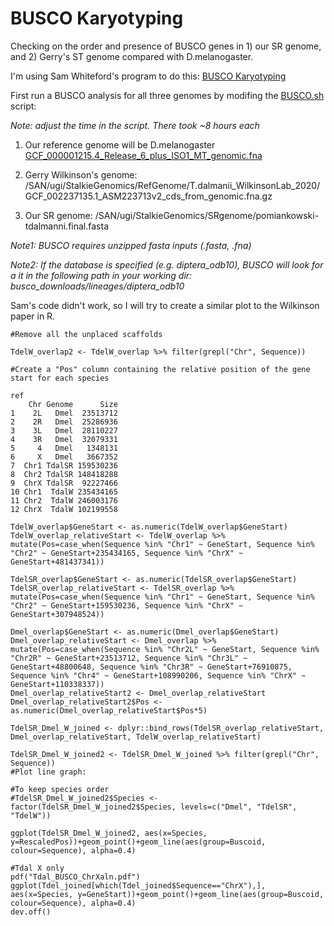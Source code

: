 # BUSCO Karyotyping

Checking on the order and presence of BUSCO genes in 1) our SR genome, and 2) Gerry's ST genome compared with D.melanogaster. 


I'm using Sam Whiteford's program to do this: [BUSCO Karyotyping](https://github.com/swomics/BUSCO_karyotyping)


First run a BUSCO analysis for all three genomes by modifing the [BUSCO.sh](https://github.com/alexjvr1/Stalkies/blob/main/Scripts/BUSCO.sh) script: 

*Note: adjust the time in the script. There took ~8 hours each*

1) Our reference genome will be D.melanogaster [GCF_000001215.4_Release_6_plus_ISO1_MT_genomic.fna](https://www.ncbi.nlm.nih.gov/assembly/GCF_000001215.4/)

2) Gerry Wilkinson's genome: /SAN/ugi/StalkieGenomics/RefGenome/T.dalmanii_WilkinsonLab_2020/GCF_002237135.1_ASM223713v2_cds_from_genomic.fna.gz

3) Our SR genome: /SAN/ugi/StalkieGenomics/SRgenome/pomiankowski-tdalmanni.final.fasta

*Note1: BUSCO requires unzipped fasta inputs (.fasta, .fna)*

*Note2: If the database is specified (e.g. diptera_odb10), BUSCO will look for a it in the following path in your working dir: busco_downloads/lineages/diptera_odb10*



Sam's code didn't work, so I will try to create a similar plot to the Wilkinson paper in R. 

```
#Remove all the unplaced scaffolds

TdelW_overlap2 <- TdelW_overlap %>% filter(grepl("Chr", Sequence)) 

#Create a "Pos" column containing the relative position of the gene start for each species

ref
    Chr Genome      Size
1    2L   Dmel  23513712
2    2R   Dmel  25286936
3    3L   Dmel  28110227
4    3R   Dmel  32079331
5     4   Dmel   1348131
6     X   Dmel   3667352
7  Chr1 TdalSR 159530236
8  Chr2 TdalSR 148418288
9  ChrX TdalSR  92227466
10 Chr1  TdalW 235434165
11 Chr2  TdalW 246003176
12 ChrX  TdalW 102199558

TdelW_overlap$GeneStart <- as.numeric(TdelW_overlap$GeneStart)
TdelW_overlap_relativeStart <- TdelW_overlap %>% mutate(Pos=case_when(Sequence %in% "Chr1" ~ GeneStart, Sequence %in% "Chr2" ~ GeneStart+235434165, Sequence %in% "ChrX" ~ GeneStart+481437341))

TdelSR_overlap$GeneStart <- as.numeric(TdelSR_overlap$GeneStart)
TdelSR_overlap_relativeStart <- TdelSR_overlap %>% mutate(Pos=case_when(Sequence %in% "Chr1" ~ GeneStart, Sequence %in% "Chr2" ~ GeneStart+159530236, Sequence %in% "ChrX" ~ GeneStart+307948524))

Dmel_overlap$GeneStart <- as.numeric(Dmel_overlap$GeneStart)
Dmel_overlap_relativeStart <- Dmel_overlap %>% mutate(Pos=case_when(Sequence %in% "Chr2L" ~ GeneStart, Sequence %in% "Chr2R" ~ GeneStart+23513712, Sequence %in% "Chr3L" ~ GeneStart+48800648, Sequence %in% "Chr3R" ~ GeneStart+76910875, Sequence %in% "Chr4" ~ GeneStart+108990206, Sequence %in% "ChrX" ~ GeneStart+110338337))
Dmel_overlap_relativeStart2 <- Dmel_overlap_relativeStart
Dmel_overlap_relativeStart2$Pos <- as.numeric(Dmel_overlap_relativeStart$Pos*5)

TdelSR_Dmel_W_joined <- dplyr::bind_rows(TdelSR_overlap_relativeStart, Dmel_overlap_relativeStart, TdelW_overlap_relativeStart)

TdelSR_Dmel_W_joined2 <- TdelSR_Dmel_W_joined %>% filter(grepl("Chr", Sequence)) 
#Plot line graph: 

#To keep species order
#TdelSR_Dmel_W_joined2$Species <- factor(TdelSR_Dmel_W_joined2$Species, levels=c("Dmel", "TdelSR", "TdelW"))

ggplot(TdelSR_Dmel_W_joined2, aes(x=Species, y=RescaledPos))+geom_point()+geom_line(aes(group=Buscoid, colour=Sequence), alpha=0.4)

#Tdal X only
pdf("Tdal_BUSCO_ChrXaln.pdf")
ggplot(Tdel_joined[which(Tdel_joined$Sequence=="ChrX"),], aes(x=Species, y=GeneStart))+geom_point()+geom_line(aes(group=Buscoid, colour=Sequence), alpha=0.4)
dev.off()
```


